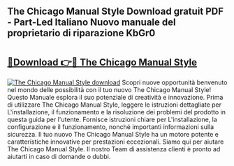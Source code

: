 ## The Chicago Manual Style Download gratuit PDF - Part-Led Italiano Nuovo manuale del proprietario di riparazione KbGr0

# <h2><a href="http://dfdd6wg.blite.top/?on=The+Chicago+Manual+Style">🔗Download 👉🔴 The Chicago Manual Style</a></h2>

[![The Chicago Manual Style download](https://i.imgur.com/lujVjoI.png)](http://dfdd6wg.blite.top/?on=The+Chicago+Manual+Style)
Scopri nuove opportunità benvenuto nel mondo delle possibilità con il tuo nuovo The Chicago Manual Style! Questo Manuale esplora il suo potenziale di creatività e innovazione. Prima di utilizzare The Chicago Manual Style, leggere le istruzioni dettagliate per L'installazione, il funzionamento e la risoluzione dei problemi del prodotto in questa guida per l'utente. Fornisce istruzioni chiare per L'installazione, la configurazione e il funzionamento, nonché importanti informazioni sulla sicurezza. Il tuo nuovo The Chicago Manual Style ha un motore potente e caratteristiche innovative per prestazioni eccezionali. Siamo qui per aiutare The Chicago Manual Style. Il nostro Team di assistenza clienti è pronto ad aiutarti in caso di domande o dubbi.
